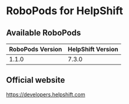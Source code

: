 # RoboPods for HelpShift

## Available RoboPods

| RoboPods Version  | HelpShift Version |
|-------------------|-------------------|
| 1.1.0             | 7.3.0             |

## Official website

https://developers.helpshift.com
